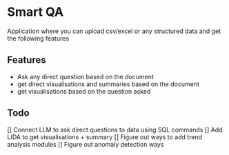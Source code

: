 # Smart QA

Application where you can upload csv/excel or any structured data and get the following features

## Features

- Ask any direct question based on the document
- get direct visualisations and summaries based on the document
- get visualisations based on the question asked


## Todo
[] Connect LLM to ask direct questions to data using SQL commands
[] Add LIDA to get visualisations + summary
[] Figure out ways to add trend analysis modules
[] Figure out anomaly detection ways
